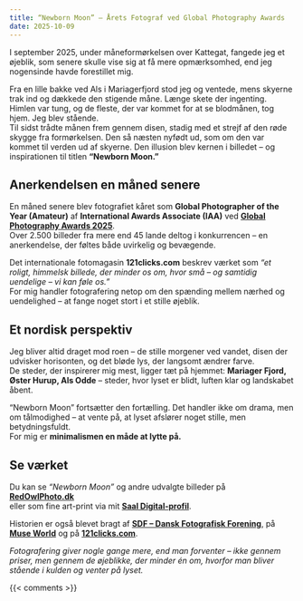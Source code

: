```yaml
---
title: “Newborn Moon” – Årets Fotograf ved Global Photography Awards
date: 2025-10-09
---
```

I september 2025, under måneformørkelsen over Kattegat, fangede jeg et øjeblik, som senere skulle vise sig at få mere opmærksomhed, end jeg nogensinde havde forestillet mig.

Fra en lille bakke ved Als i Mariagerfjord stod jeg og ventede, mens skyerne trak ind og dækkede den stigende måne. Længe skete der ingenting. Himlen var tung, og de fleste, der var kommet for at se blodmånen, tog hjem. Jeg blev stående.  
Til sidst trådte månen frem gennem disen, stadig med et strejf af den røde skygge fra formørkelsen. Den så næsten nyfødt ud, som om den var kommet til verden ud af skyerne. Den illusion blev kernen i billedet – og inspirationen til titlen **“Newborn Moon.”**

<!--more-->

## Anerkendelsen en måned senere

En måned senere blev fotografiet kåret som **Global Photographer of the Year (Amateur)** af **International Awards Associate (IAA)** ved [**Global Photography Awards 2025**](https://globalphotographyawards.com/winner-info.php?id=2041).  
Over 2.500 billeder fra mere end 45 lande deltog i konkurrencen – en anerkendelse, der føltes både uvirkelig og bevægende.

Det internationale fotomagasin **121clicks.com** beskrev værket som *“et roligt, himmelsk billede, der minder os om, hvor små – og samtidig uendelige – vi kan føle os.”*  
For mig handler fotografering netop om den spænding mellem nærhed og uendelighed – at fange noget stort i et stille øjeblik.

## Et nordisk perspektiv

Jeg bliver altid draget mod roen – de stille morgener ved vandet, disen der udvisker horisonten, og det bløde lys, der langsomt ændrer farve.  
De steder, der inspirerer mig mest, ligger tæt på hjemmet: **Mariager Fjord, Øster Hurup, Als Odde** – steder, hvor lyset er blidt, luften klar og landskabet åbent.

“Newborn Moon” fortsætter den fortælling. Det handler ikke om drama, men om tålmodighed – at vente på, at lyset afslører noget stille, men betydningsfuldt.  
For mig er **minimalismen en måde at lytte på.**

## Se værket

Du kan se *“Newborn Moon”* og andre udvalgte billeder på  
[**RedOwlPhoto.dk**](https://redowlphoto.dk/?utm_source=chatgpt.com)  
eller som fine art-print via mit [**Saal Digital-profil**](https://photo-portal.shop/profiles/Allan-Andersen).  

Historien er også blevet bragt af [**SDF – Dansk Fotografisk Forening**](https://www.sdf.dk/nyheder/nyheder/1172-allan-andersen-vinder-international-pris-for-foto-af-blodmanen.html), på [**Muse World**](https://www.muse.world/index.php/post/2025-global-photography-awards-honors-outstanding-photographers-category-winners-of-the-year) og på [**121clicks.com**](https://121clicks.com/inspirations/global-photography-awards-2025-winners).

*Fotografering giver nogle gange mere, end man forventer – ikke gennem priser, men gennem de øjeblikke, der minder én om, hvorfor man bliver stående i kulden og venter på lyset.*

{{< comments >}}
